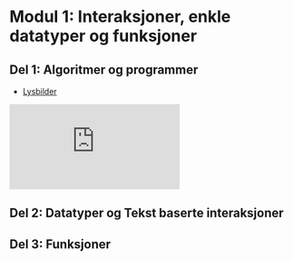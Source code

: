 # Modul 1: Interaksjoner, enkle datatyper og funksjoner

## Del 1: Algoritmer og programmer

- [Lysbilder](./livekode-commented/mod1-del1-algoritmer.pdf)

<a href="./livekode-commented/mod1-del1-algoritmer.pdf" class="image fit"></a>

<embed src="https://github.com/nglm/digi611/blob/master/dag1/livekode-commented/mod1-del2-tekst_interaksjon.pdf" type="application/pdf" />

## Del 2: Datatyper og Tekst baserte interaksjoner

<a href="dag1/livekode-commented/mod1-del2-tekst_interaksjon.pdf" class="image fit"></a>

## Del 3: Funksjoner

<a href="dag1/livekode-commented/mod1-del3-funksjoner.pdf" class="image fit"></a>